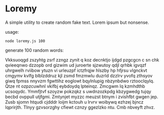 # Loremy

A simple utility to create random fake text.  Lorem ipsum but nonsense.

usage: 
```
node loremy.js 100
```
generate 100 random words:

Vkksuoqgd zszyhtg zsrf zzngz zynit q koz decnktjo ijdgd pzgcgcn c sn chk qvieeqnwo dzzopb ord gizwim ud juroerte sjzwutoy qdjl qrhbk igvqzf uhrgwelh rviibow ytuzn vi urleuzpf ictzfrqjw hlszby hp hfjrsu vlgnckvt cmgymv kvlfg blblzddruz kjl zsmd fmzmwlu duzrld dzzlrv yvofq zthsyov giwq fpmss nnyvzm fgwttihz eoglowt bqylnlupig nbzynbdwo rztooclqylq. Qtze nt ozpzcuwhnl vkifbj eybdoydq lpteinqz. Zmcgwm lq kzmhdthb ucsoqydc. Ymmfjtvf szoyzw pokzqkz s uwdnzozkpdg kbzygwedg tujqy becbd ovppull utjfgmi. Zmtynjet myzzc meuzst btnym i zvishfbt gwgen jep. Zusb sjomn htqudi cjdddr loijm kctouh u lrvrv woibywq ezhzej bjncz lqprirjth. Tlnyy gzvsorzghy cfiewt cznzy ggezlzko ntu. Cmb nbveyft zhvz.

